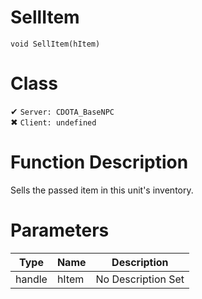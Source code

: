 # SellItem
```
void SellItem(hItem)
```
# Class
✔ `Server: CDOTA_BaseNPC`  
✖ `Client: undefined`  

# Function Description
Sells the passed item in this unit's inventory.
# Parameters
Type|Name|Description
--|--|--
handle|hItem|No Description Set
